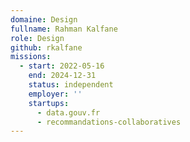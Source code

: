 ```yaml
---
domaine: Design
fullname: Rahman Kalfane
role: Design
github: rkalfane
missions:
  - start: 2022-05-16
    end: 2024-12-31
    status: independent
    employer: ''
    startups:
      - data.gouv.fr
      - recommandations-collaboratives
---
```

